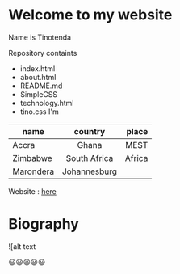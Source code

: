 # Welcome to my website

Name is Tinotenda

Repository containts 

* index.html
* about.html
* README.md
* SimpleCSS
* technology.html
* tino.css
I'm

| name        | country           | place |
| ------------- |:-------------:| -----:|
| Accra      | Ghana | MEST |
| Zimbabwe     | South Africa     |   Africa|
| Marondera| Johannesburg    |  |Tech

Website : [here](https://tinotendaheathermavunga.github.io/portfolio/)

# Biography
![alt text

:smiley::smiley::smiley::smiley::smiley:





